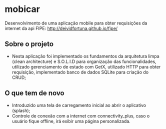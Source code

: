 # mobicar

Desenvolvimento de uma aplicação mobile para obter requisições da internet da api FIPE: http://deividfortuna.github.io/fipe/

## Sobre o projeto

- Nesta aplicação foi implementado os fundamentos da arquitetura limpa (clean architecture) e S.O.L.I.D para organização das funcionalidades, utilizado gerenciamento de estado com GetX, utilizado HTTP para obter requisição, implementado banco de dados SQLite para criação do CRUD;

## O que tem de novo
- Introduzido uma tela de carregamento inicial ao abrir o aplicativo (splash);
- Controle de conexão com a internet com connectivity_plus, caso o usuário fique offline, irá exibir uma página personalizada.
